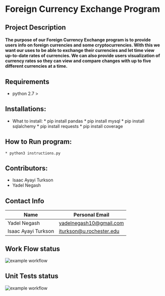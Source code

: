 # Foreign Currency Exchange Program

## Project Description
#### The purpose of our Foreign Currency Exchange program is to provide users info on foreign currencies and some cryptocurrencies. With this we want our uses to be able to exchange their currencies and let time view up-to-date rates of currencies.  We can also provide users visualization of currency rates so they can view and compare changes with up to five different currencies at a time.

## Requirements 
   * python 2.7 >

## Installations:
   * What to install:
         * pip install pandas
         * pip install mysql
         * pip install sqlalchemy
         * pip install requests
         * pip install coverage
      
      
## How to Run program:
    * python3 instructions.py
    
## Contributors: 
* Isaac Ayayi Turkson
* Yadel Negash

## Contact Info
Name | Personal Email
-----|---------------
Yadel Negash|yadelnegash10@gmail.com
Isaac Ayayi Turkson | iturkson@u.rochester.edu

## Work Flow status
![example workflow](https://github.com/yadel23/Foreign-Currency-Exchange/actions/workflows/style_checker.yaml/badge.svg)

## Unit Tests status
![example workflow](https://github.com/yadel23/Foreign-Currency-Exchange/actions/workflows/coverage.yaml/badge.svg)